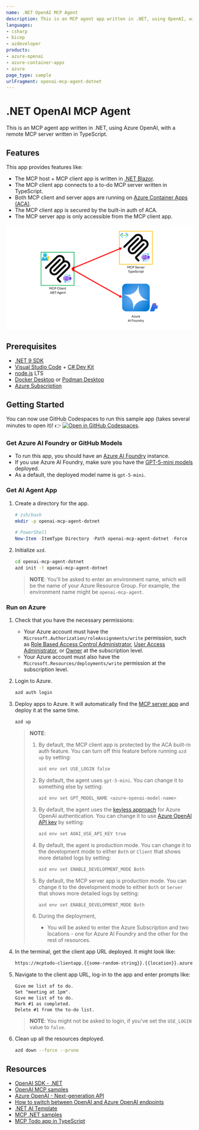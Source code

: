 ```yaml
--- 
name: .NET OpenAI MCP Agent
description: This is an MCP agent app written in .NET, using OpenAI, with a remote MCP server written in TypeScript.
languages:
- csharp
- bicep
- azdeveloper
products:
- azure-openai
- azure-container-apps
- azure
page_type: sample
urlFragment: openai-mcp-agent-dotnet
--- 
```


# .NET OpenAI MCP Agent

This is an MCP agent app written in .NET, using Azure OpenAI, with a remote MCP server written in TypeScript.

## Features

This app provides features like:

- The MCP host + MCP client app is written in [.NET Blazor](https://aka.ms/blazor).
- The MCP client app connects to a to-do MCP server written in TypeScript.
- Both MCP client and server apps are running on [Azure Container Apps (ACA)](https://learn.microsoft.com/azure/container-apps/overview).
- The MCP client app is secured by the built-in auth of ACA.
- The MCP server app is only accessible from the MCP client app.

![Overall architecture diagram](./images/overall-architecture-diagram.png)

## Prerequisites

- [.NET 9 SDK](https://dotnet.microsoft.com/download/dotnet/9.0)
- [Visual Studio Code](https://code.visualstudio.com/Download) + [C# Dev Kit](https://marketplace.visualstudio.com/items?itemName=ms-dotnettools.csdevkit)
- [node.js](https://nodejs.org/en/download) LTS
- [Docker Desktop](https://docs.docker.com/get-started/get-docker/) or [Podman Desktop](https://podman-desktop.io/downloads)
- [Azure Subscription](https://azure.microsoft.com/free)

## Getting Started

You can now use GitHub Codespaces to run this sample app (takes several minutes to open it)! 👉 [![Open in GitHub Codespaces](https://github.com/codespaces/badge.svg)](https://codespaces.new/Azure-Samples/openai-mcp-agent-dotnet).

### Get Azure AI Foundry or GitHub Models

- To run this app, you should have an [Azure AI Foundry](https://learn.microsoft.com/azure/ai-foundry/what-is-azure-ai-foundry) instance.
- If you use Azure AI Foundry, make sure you have the [GPT-5-mini models](https://learn.microsoft.com/azure/ai-foundry/how-to/deploy-models-openai) deployed.
- As a default, the deployed model name is `gpt-5-mini`.

### Get AI Agent App

1. Create a directory for the app.

    ```bash
    # zsh/bash
    mkdir -p openai-mcp-agent-dotnet
    ```

    ```powershell
    # PowerShell
    New-Item -ItemType Directory -Path openai-mcp-agent-dotnet -Force
    ```

1. Initialize `azd`.

    ```bash
    cd openai-mcp-agent-dotnet
    azd init -t openai-mcp-agent-dotnet
    ```

   > **NOTE**: You'll be asked to enter an environment name, which will be the name of your Azure Resource Group. For example, the environment name might be `openai-mcp-agent`.

### Run on Azure

1. Check that you have the necessary permissions:
   - Your Azure account must have the `Microsoft.Authorization/roleAssignments/write` permission, such as [Role Based Access Control Administrator](https://learn.microsoft.com/azure/role-based-access-control/built-in-roles/privileged#role-based-access-control-administrator), [User Access Administrator](https://learn.microsoft.com/azure/role-based-access-control/built-in-roles/privileged#user-access-administrator), or [Owner](https://learn.microsoft.com/azure/role-based-access-control/built-in-roles/privileged#owner) at the subscription level.
   - Your Azure account must also have the `Microsoft.Resources/deployments/write` permission at the subscription level.

1. Login to Azure.

    ```bash
    azd auth login
    ```

1. Deploy apps to Azure. It will automatically find the [MCP server app](https://github.com/Azure-Samples/mcp-container-ts) and deploy it at the same time.

    ```bash
    azd up
    ```

   > **NOTE**:
   >
   > 1. By default, the MCP client app is protected by the ACA built-in auth feature. You can turn off this feature before running `azd up` by setting:
   >
   >    ```bash
   >    azd env set USE_LOGIN false
   >    ```
   >
   > 1. By default, the agent uses `gpt-5-mini`. You can change it to something else by setting:
   >
   >    ```bash
   >    azd env set GPT_MODEL_NAME <azure-openai-model-name>
   >    ```
   >
   > 1. By default, the agent uses the [keyless approach](https://learn.microsoft.com/azure/developer/ai/how-to/switching-endpoints?tabs=azure-openai&pivots=dotnet#microsoft-entra-authentication-1) for Azure OpenAI authentication. You can change it to use [Azure OpenAI API key](https://learn.microsoft.com/azure/developer/ai/how-to/switching-endpoints?tabs=azure-openai&pivots=dotnet#api-key-authentication) by setting:
   >
   >    ```bash
   >    azd env set AOAI_USE_API_KEY true
   >    ```
   >
   > 1. By default, the agent is production mode. You can change it to the development mode to either `Both` or `Client` that shows more detailed logs by setting:
   >
   >    ```bash
   >    azd env set ENABLE_DEVELOPMENT_MODE Both
   >    ```
   >
   > 1. By default, the MCP server app is production mode. You can change it to the development mode to either `Both` or `Server` that shows more detailed logs by setting:
   >
   >    ```bash
   >    azd env set ENABLE_DEVELOPMENT_MODE Both
   >    ```
   >
   > 1. During the deployment,
   >    - You will be asked to enter the Azure Subscription and two locations - one for Azure AI Foundry and the other for the rest of resources.

2. In the terminal, get the client app URL deployed. It might look like:

    ```bash
    https://mcptodo-clientapp.{{some-random-string}}.{{location}}.azurecontainerapps.io/
    ```

3. Navigate to the client app URL, log-in to the app and enter prompts like:

    ```text
    Give me list of to do.
    Set "meeting at 1pm".
    Give me list of to do.
    Mark #1 as completed.
    Delete #1 from the to-do list.
    ```

   > **NOTE**: You might not be asked to login, if you've set the `USE_LOGIN` value to `false`.

4. Clean up all the resources deployed.

    ```bash
    azd down --force --prune
    ```

## Resources

- [OpenAI SDK - .NET](https://github.com/openai/openai-dotnet)
- [OpenAI MCP samples](https://platform.openai.com/docs/guides/tools-connectors-mcp)
- [Azure OpenAI - Next-generation API](https://learn.microsoft.com/azure/ai-foundry/openai/api-version-lifecycle#next-generation-api)
- [How to switch between OpenAI and Azure OpenAI endpoints](https://learn.microsoft.com/azure/developer/ai/how-to/switching-endpoints?pivots=dotnet)
- [.NET AI Template](https://devblogs.microsoft.com/dotnet/announcing-dotnet-ai-template-preview2/)
- [MCP .NET samples](https://github.com/microsoft/mcp-dotnet-samples)
- [MCP Todo app in TypeScript](https://github.com/Azure-Samples/mcp-container-ts)
